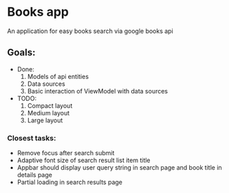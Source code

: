 # Books app

An application for easy books search via google books api

## Goals:

- Done:
  1) Models of api entities
  2) Data sources
  3) Basic interaction of ViewModel with data sources 
- TODO:
  1) Compact layout
  2) Medium layout
  3) Large layout

### Closest tasks:
- Remove focus after search submit
- Adaptive font size of search result list item title
- Appbar should display user query string in search page and book title in details page
- Partial loading in search results page
